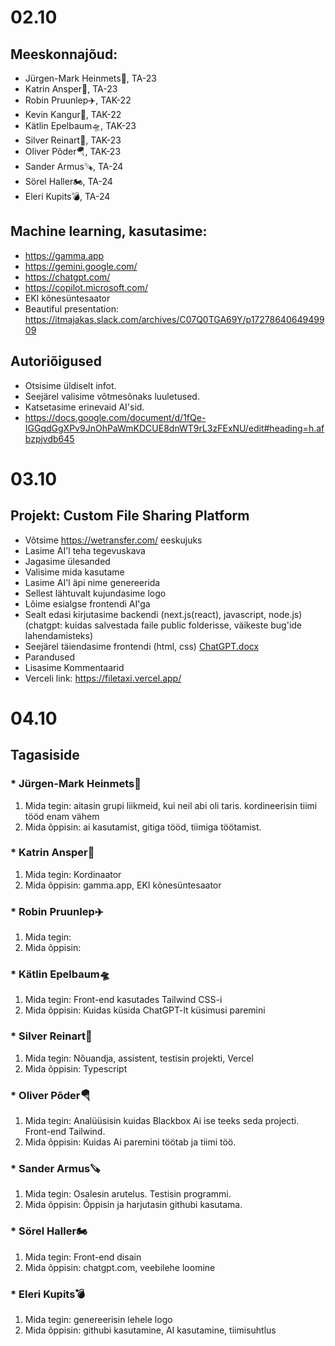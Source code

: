 # 02.10
## Meeskonnajõud: 
* Jürgen-Mark Heinmets🚀, TA-23
* Katrin Ansper🪇, TA-23
* Robin Pruunlep✈️, TAK-22
* Kevin Kangur🚁, TAK-22
* Kätlin Epelbaum🛸, TAK-23
* Silver Reinart💸, TAK-23
* Oliver Põder🪂, TAK-23
* Sander Armus🪚, TA-24
* Sörel Haller🏍️, TA-24
* Eleri Kupits💣, TA-24

## Machine learning, kasutasime:
* https://gamma.app
* https://gemini.google.com/
* https://chatgpt.com/
* https://copilot.microsoft.com/
* EKI kõnesüntesaator
* Beautiful presentation: https://itmajakas.slack.com/archives/C07Q0TGA69Y/p1727864064949909

## Autoriõigused
* Otsisime üldiselt infot.
* Seejärel valisime võtmesõnaks luuletused.
* Katsetasime erinevaid AI'sid.
* https://docs.google.com/document/d/1fQe-IGGqdGgXPv9JnOhPaWmKDCUE8dnWT9rL3zFExNU/edit#heading=h.afbzpjvdb645


# 03.10
## Projekt: Custom File Sharing Platform
* Võtsime https://wetransfer.com/ eeskujuks
* Lasime AI'l teha tegevuskava
* Jagasime ülesanded
* Valisime mida kasutame
* Lasime AI'l äpi nime genereerida
* Sellest lähtuvalt kujundasime logo
* Lõime esialgse frontendi AI'ga
* Sealt edasi kirjutasime backendi (next.js(react), javascript, node.js) (chatgpt: kuidas salvestada faile public folderisse, väikeste bug'ide lahendamisteks)
* Seejärel täiendasime frontendi (html, css) [ChatGPT.docx](https://github.com/user-attachments/files/17254182/ChatGPT.docx)
* Parandused
* Lisasime Kommentaarid
* Verceli link: https://filetaxi.vercel.app/


# 04.10
## Tagasiside
### * Jürgen-Mark Heinmets🚀
1. Mida tegin: aitasin grupi liikmeid, kui neil abi oli taris. kordineerisin tiimi tööd enam vähem 
2. Mida õppisin: ai kasutamist, gitiga tööd, tiimiga töötamist. 

### * Katrin Ansper🪇
1. Mida tegin: Kordinaator
2. Mida õppisin: gamma.app, EKI kõnesüntesaator

### * Robin Pruunlep✈️
1. Mida tegin: 
2. Mida õppisin:

### * Kätlin Epelbaum🛸
1. Mida tegin: Front-end kasutades Tailwind CSS-i
2. Mida õppisin: Kuidas küsida ChatGPT-lt küsimusi paremini

### * Silver Reinart💸
1. Mida tegin: Nõuandja, assistent, testisin projekti, Vercel
2. Mida õppisin: Typescript

### * Oliver Põder🪂
1. Mida tegin: Analüüsisin kuidas Blackbox Ai ise teeks seda projecti. Front-end Tailwind.
2. Mida õppisin: Kuidas Ai paremini töötab ja tiimi töö.

### * Sander Armus🪚
1. Mida tegin: Osalesin arutelus. Testisin programmi.
2. Mida õppisin: Õppisin ja harjutasin githubi kasutama. 

### * Sörel Haller🏍️
1. Mida tegin: Front-end disain
2. Mida õppisin: chatgpt.com, veebilehe loomine

### * Eleri Kupits💣
1. Mida tegin: genereerisin lehele logo
2. Mida õppisin: githubi kasutamine, AI kasutamine, tiimisuhtlus
